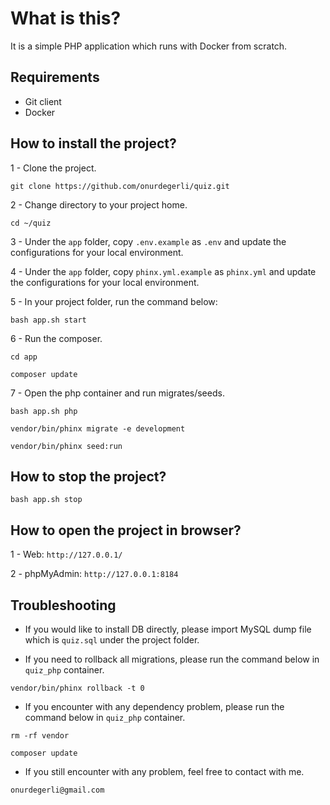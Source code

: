 # What is this?

It is a simple PHP application which runs with Docker from scratch.

## Requirements

* Git client
* Docker

## How to install the project?

1 - Clone the project.

```git clone https://github.com/onurdegerli/quiz.git```

2 - Change directory to your project home.

```cd ~/quiz```

3 - Under the `app` folder, copy `.env.example` as `.env` and update the configurations for your local environment.

4 - Under the `app` folder, copy `phinx.yml.example` as `phinx.yml` and update the configurations for your local environment.

5 - In your project folder, run the command below:

```bash app.sh start```

6 - Run the composer.

```cd app```

```composer update```

7 - Open the php container and run migrates/seeds.

```bash app.sh php```

```vendor/bin/phinx migrate -e development```

```vendor/bin/phinx seed:run```

## How to stop the project?

```bash app.sh stop```

## How to open the project in browser?

1 - Web: `http://127.0.0.1/`

2 - phpMyAdmin: `http://127.0.0.1:8184`

## Troubleshooting

- If you would like to install DB directly, please import MySQL dump file which is `quiz.sql` under the project folder.

- If you need to rollback all migrations, please run the command below in `quiz_php` container.

```vendor/bin/phinx rollback -t 0```

- If you encounter with any dependency problem, please run the command below in `quiz_php` container.

```rm -rf vendor```

```composer update```

- If you still encounter with any problem, feel free to contact with me.

```onurdegerli@gmail.com```